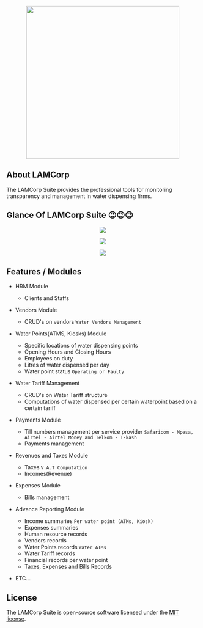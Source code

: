 
<p align="center"><img src="https://github.com/MartMbithi/LAMCorp/blob/master/LAMCorp.png" width="400"></p> 

## About LAMCorp

The LAMCorp Suite provides the professional tools for monitoring transparency and management in water dispensing firms.

## Glance Of LAMCorp Suite 😉😉😉

<p align="center"><img src="https://github.com/MartMbithi/LAMCorp/blob/master/1.png"></p>
<p align="center"><img src="https://github.com/MartMbithi/LAMCorp/blob/master/2.png"></p>
<p align="center"><img src="https://github.com/MartMbithi/LAMCorp/blob/master/3.png"></p>


## Features / Modules
* HRM Module
    * Clients and Staffs
* Vendors Module
    * CRUD's on vendors `Water Vendors Management`
* Water Points(ATMS, Kiosks) Module
    * Specific locations of water dispensing points
    * Opening Hours and Closing Hours
    * Employees on duty
    * Litres of water dispensed per day
    * Water point status `Operating or Faulty`
* Water Tariff Management
    * CRUD's on Water Tariff structure
    * Computations of water dispensed per certain waterpoint based on a certain tariff
* Payments Module
    * Till numbers management per service provider `Safaricom - Mpesa, Airtel - Airtel Money and Telkom - T-kash`
    * Payments management    
* Revenues and Taxes Module
    * Taxes `V.A.T Computation` 
    * Incomes(Revenue)
* Expenses Module
    * Bills management 
* Advance Reporting Module
    * Income summaries `Per water point (ATMs, Kiosk)`
    * Expenses summaries
    * Human resource records 
    * Vendors records
    * Water Points records `Water ATMs`
    * Water Tariff records
    * Financial records per water point
    * Taxes, Expenses and Bills Records
    
 * ETC...

 
 ## License

The LAMCorp Suite is open-source software licensed under the [MIT license](https://opensource.org/licenses/MIT).
    
  
   

